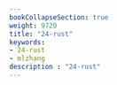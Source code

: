 ```yaml
---
bookCollapseSection: true
weight: 9720
title: "24-rust"
keywords:
- 24-rust
- mlzhang
description : "24-rust"
---
```

